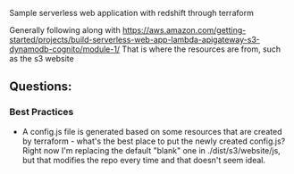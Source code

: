 Sample serverless web application with redshift through terraform

Generally following along with https://aws.amazon.com/getting-started/projects/build-serverless-web-app-lambda-apigateway-s3-dynamodb-cognito/module-1/
That is where the resources are from, such as the s3 website

## Questions:

### Best Practices

- A config.js file is generated based on some resources that are created by terraform - what's the best place to put the newly created config.js? Right now I'm replacing the default "blank" one in ./dist/s3/website/js, but that modifies the repo every time and that doesn't seem ideal.
